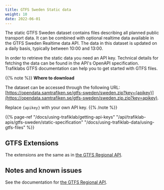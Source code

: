 ```yaml
---
title: GTFS Sweden Static data
weight: 10
date: 2022-06-01
---
```


The static GTFS Sweden dataset contains files describing all planned public transport data. It can be combined 
with optional realtime data available in the GTFS Sweden Realtime data API. 
The data in this dataset is updated on a daily basis, typically between 10:00 and 13:00.

In order to retrieve the static data you need an API key. Technical details for fetching the data can be found in the
API's OpenAPI specification. Trafiklabs GTFS documentation can help you to get started with GTFS files. 

{{% note %}}
**Where to download**

The dataset can be accessed through the following URL:
[https://opendata.samtrafiken.se/gtfs-sweden/sweden.zip?key={apikey}](https://opendata.samtrafiken.se/gtfs-sweden/sweden.zip.zip?key=apikey).

Replace `{apikey}` with your own API key. 
{{% /note %}}

{{% page-ref "/docs/using-trafiklab/getting-api-keys" "/api/trafiklab-apis/gtfs-sweden/static-specification" 
"/docs/using-trafiklab-data/using-gtfs-files"  %}}

## GTFS Extensions

The extensions are the same as in [the GTFS Regional API](/api/trafiklab-apis/gtfs-regional/static/#gtfs-extensions).

## Notes and known issues

See the documentation for [the GTFS Regional API](/api/trafiklab-apis/gtfs-regional/static/#notes-and-known-issues).